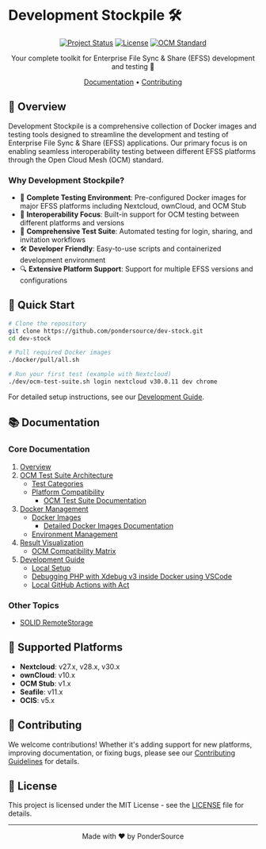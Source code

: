 # Development Stockpile 🛠️

<div align="center">

[![Project Status](https://img.shields.io/badge/Status-Active-success?style=for-the-badge)](https://github.com/pondersource/dev-stock)
[![License](https://img.shields.io/badge/License-MIT-blue?style=for-the-badge)](LICENSE)
[![OCM Standard](https://img.shields.io/badge/OCM-W3C_Community_Group-orange?style=for-the-badge)](https://www.w3.org/community/ocm/)

Your complete toolkit for Enterprise File Sync & Share (EFSS) development and testing 🚀

[Documentation](#documentation) •
[Contributing](CONTRIBUTING.md)

</div>

## 🌟 Overview

Development Stockpile is a comprehensive collection of Docker images and testing tools designed to streamline the development and testing of Enterprise File Sync & Share (EFSS) applications. Our primary focus is on enabling seamless interoperability testing between different EFSS platforms through the Open Cloud Mesh (OCM) standard.

### Why Development Stockpile?

- 🔄 **Complete Testing Environment**: Pre-configured Docker images for major EFSS platforms including Nextcloud, ownCloud, and OCM Stub
- 🤝 **Interoperability Focus**: Built-in support for OCM testing between different platforms and versions
- 🧪 **Comprehensive Test Suite**: Automated testing for login, sharing, and invitation workflows
- 🛠️ **Developer Friendly**: Easy-to-use scripts and containerized development environment
- 🔍 **Extensive Platform Support**: Support for multiple EFSS versions and configurations

## 🚀 Quick Start

```bash
# Clone the repository
git clone https://github.com/pondersource/dev-stock.git
cd dev-stock

# Pull required Docker images
./docker/pull/all.sh

# Run your first test (example with Nextcloud)
./dev/ocm-test-suite.sh login nextcloud v30.0.11 dev chrome
```

For detailed setup instructions, see our [Development Guide](./docs/5-development-guide.md).

## 📚 Documentation

### Core Documentation
1. [Overview](./docs/1-overview.md)
2. [OCM Test Suite Architecture](./docs/2-architecture.md)
    - [Test Categories](./docs/2.2-test-categories.md)
    - [Platform Compatibility](./docs/2.3-platform-compatibility.md)
        - [OCM Test Suite Documentation](./docs/2.3.2-test-suite.md)
3. [Docker Management](./docs/3-docker-management.md)
    - [Docker Images](./docs/3.2-docker-images.md)
        - [Detailed Docker Images Documentation](./docs/3.2.2-detailed-docker-images.md)
    - [Environment Management](./docs/3.3-environment-management.md)
4. [Result Visualization](./docs/4-result-visualization.md)
    - [OCM Compatibility Matrix](./docs/4.2-compatibility-matrix.md)
5. [Development Guide](./docs/5-development-guide.md)
    - [Local Setup](./docs/5.2-local-setup.md)
    - [Debugging PHP with Xdebug v3 inside Docker using VSCode](./docs/5.3-xdebug.md)
    - [Local GitHub Actions with Act](./docs/5.4-act.md)

### Other Topics
- [SOLID RemoteStorage](./docs/99-appendix-solid-remotestorage.md)

## 🔧 Supported Platforms

- **Nextcloud**: v27.x, v28.x, v30.x
- **ownCloud**: v10.x
- **OCM Stub**: v1.x
- **Seafile**: v11.x
- **OCIS**: v5.x

## 🤝 Contributing

We welcome contributions! Whether it's adding support for new platforms, improving documentation, or fixing bugs, please see our [Contributing Guidelines](CONTRIBUTING.md) for details.

## 📄 License

This project is licensed under the MIT License - see the [LICENSE](LICENSE) file for details.

---

<div align="center">
Made with ❤️ by PonderSource
</div>
